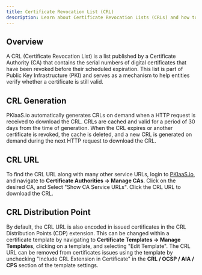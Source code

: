```yaml
---
title: Certificate Revocation List (CRL)
description: Learn about Certificate Revocation Lists (CRLs) and how to access them from PKIaaS.io.
---
```

## Overview
A CRL (Certificate Revocation List) is a list published by a Certificate Authority (CA) that contains the serial numbers of digital certificates that have been revoked before their scheduled expiration. This list is part of Public Key Infrastructure (PKI) and serves as a mechanism to help entities verify whether a certificate is still valid.

## CRL Generation
PKIaaS.io automatically generates CRLs on demand when a HTTP request is received to download the CRL. CRLs are cached and valid for a period of 30 days from the time of generation. When the CRL expires or another certificate is revoked, the cache is deleted, and a new CRL is generated on demand during the next HTTP request to download the CRL.

## CRL URL
To find the CRL URL along with many other service URLs, login to [PKIaaS.io](https://pkiaas.io/auth/login), and navigate to **Certificate Authorities -> Manage CAs**. Click on the desired CA, and Select "Show CA Service URLs". Click the CRL URL to download the CRL.

## CRL Distribution Point
By default, the CRL URL is also encoded in issued certificates in the CRL Distribution Points (CDP) extension. This can be changed within a certificate template by navigating to **Certificate Templates -> Manage Templates**, clicking on a template, and selecting "Edit Template". The CRL URL can be removed from certificates issues using the template by unchecking "Include CRL Extension in Certificate" in the **CRL / OCSP / AIA / CPS** section of the template settings.